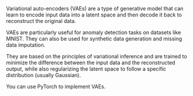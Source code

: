 Variational auto-encoders (VAEs) are a type of generative model that can learn to encode input data into a latent space and then decode it back to reconstruct the original data.

VAEs are particularly useful for anomaly detection tasks on datasets like MNIST. They can also be used for synthetic data generation and missing data imputation.

They are based on the principles of variational inference and are trained to minimize the difference between the input data and the reconstructed output, while also regularizing the latent space to follow a specific distribution (usually Gaussian).

You can use PyTorch to implement VAEs.